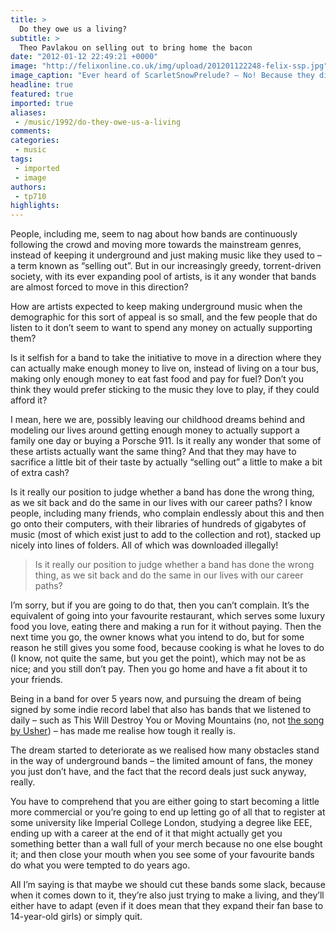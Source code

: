 ```yaml
---
title: >
  Do they owe us a living?
subtitle: >
  Theo Pavlakou on selling out to bring home the bacon
date: "2012-01-12 22:49:21 +0000"
image: "http://felixonline.co.uk/img/upload/201201122248-felix-ssp.jpg"
image_caption: "Ever heard of ScarletSnowPrelude? – No! Because they didn’t sell out... or they suck?"
headline: true
featured: true
imported: true
aliases:
 - /music/1992/do-they-owe-us-a-living
comments:
categories:
 - music
tags:
 - imported
 - image
authors:
 - tp710
highlights:
---
```


People, including me, seem to nag about how bands are continuously following the crowd and moving more towards the mainstream genres, instead of keeping it underground and just making music like they used to – a term known as “selling out”. But in our increasingly greedy, torrent-driven society, with its ever expanding pool of artists, is it any wonder that bands are almost forced to move in this direction?

How are artists expected to keep making underground music when the demographic for this sort of appeal is so small, and the few people that do listen to it don’t seem to want to spend any money on actually supporting them?

Is it selfish for a band to take the initiative to move in a direction where they can actually make enough money to live on, instead of living on a tour bus, making only enough money to eat fast food and pay for fuel? Don’t you think they would prefer sticking to the music they love to play, if they could afford it?

I mean, here we are, possibly leaving our childhood dreams behind and modeling our lives around getting enough money to actually support a family one day or buying a Porsche 911. Is it really any wonder that some of these artists actually want the same thing? And that they may have to sacrifice a little bit of their taste by actually “selling out” a little to make a bit of extra cash?

Is it really our position to judge whether a band has done the wrong thing, as we sit back and do the same in our lives with our career paths? I know people, including many friends, who complain endlessly about this and then go onto their computers, with their libraries of hundreds of gigabytes of music (most of which exist just to add to the collection and rot), stacked up nicely into lines of folders. All of which was downloaded illegally!

> Is it really our position to judge whether a band has done the wrong thing, as we sit back and do the same in our lives with our career paths?

I’m sorry, but if you are going to do that, then you can’t complain. It’s the equivalent of going into your favourite restaurant, which serves some luxury food you love, eating there and making a run for it without paying. Then the next time you go, the owner knows what you intend to do, but for some reason he still gives you some food, because cooking is what he loves to do (I know, not quite the same, but you get the point), which may not be as nice; and you still don’t pay. Then you go home and have a fit about it to your friends.

Being in a band for over 5 years now, and pursuing the dream of being signed by some indie record label that also has bands that we listened to daily – such as This Will Destroy You or Moving Mountains (no, not [the song by Usher](http://www.youtube.com/watch?v=nQr-HmfXZ-Q)) – has made me realise how tough it really is.

The dream started to deteriorate as we realised how many obstacles stand in the way of underground bands – the limited amount of fans, the money you just don’t have, and the fact that the record deals just suck anyway, really.

You have to comprehend that you are either going to start becoming a little more commercial or you’re going to end up letting go of all that to register at some university like Imperial College London, studying a degree like EEE, ending up with a career at the end of it that might actually get you something better than a wall full of your merch because no one else bought it; and then close your mouth when you see some of your favourite bands do what you were tempted to do years ago.

All I’m saying is that maybe we should cut these bands some slack, because when it comes down to it, they’re also just trying to make a living, and they’ll either have to adapt (even if it does mean that they expand their fan base to 14-year-old girls) or simply quit.
